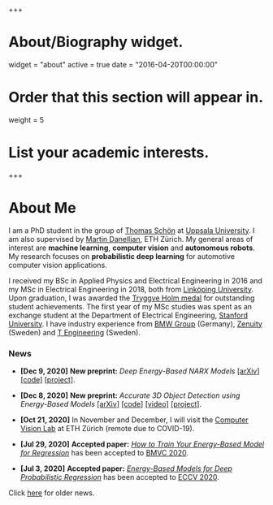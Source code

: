 +++
# About/Biography widget.
widget = "about"
active = true
date = "2016-04-20T00:00:00"

# Order that this section will appear in.
weight = 5

# List your academic interests.

+++

# About Me

<!-- I am a PhD student in the group of <a href="http://user.it.uu.se/~thosc112/" target="_blank">Prof. Thomas Schön</a> at <a href="http://www.uu.se/en" target="_blank">Uppsala University</a>. I am also supervised by [Dr. Martin Danelljan](https://martin-danelljan.github.io/), ETH Zürich. My general areas of interest are <b>machine learning</b>, <b>computer vision</b> and <b>autonomous robots</b>. My research focuses on <b>uncertainty-aware deep learning</b> for <b>autonomous driving</b> and <b>medical imaging</b>. -->

<!-- I am a PhD student in the group of <a href="http://user.it.uu.se/~thosc112/" target="_blank">Prof. Thomas Schön</a> at <a href="http://www.uu.se/en" target="_blank">Uppsala University</a>. I am also supervised by [Dr. Martin Danelljan](https://martin-danelljan.github.io/), ETH Zürich. My general areas of interest are <b>machine learning</b>, <b>computer vision</b> and <b>autonomous robots</b>. My research focuses on <b>probabilistic deep learning</b> for automotive computer vision applications. -->

I am a PhD student in the group of <a href="http://user.it.uu.se/~thosc112/" target="_blank">Thomas Schön</a> at <a href="http://www.uu.se/en" target="_blank">Uppsala University</a>. I am also supervised by [Martin Danelljan](https://martin-danelljan.github.io/), ETH Zürich. My general areas of interest are <b>machine learning</b>, <b>computer vision</b> and <b>autonomous robots</b>. My research focuses on <b>probabilistic deep learning</b> for automotive computer vision applications.

I received my BSc in Applied Physics and Electrical Engineering in 2016 and my MSc in Electrical Engineering in 2018, both from <a href="https://liu.se/en" target="_blank">Linköping University</a>. Upon graduation, I was awarded the <a href="https://www.lith.liu.se/examenshogtid/tryggve-holm-medalj-och-diplom?l=sv" target="_blank">Tryggve Holm medal</a> for outstanding student achievements. The first year of my MSc studies was spent as an exchange student at the Department of Electrical Engineering, <a href="https://www.stanford.edu/" target="_blank">Stanford University</a>. I have industry experience from <a href="https://www.bmwgroup.com/en.html" target="_blank">BMW Group</a> (Germany), <a href="https://www.zenuity.com/" target="_blank">Zenuity</a> (Sweden) and <a href="http://www.t-engineering.se/" target="_blank">T Engineering</a> (Sweden).

### News

- <b>[Dec 9, 2020]</b> <b>New preprint:</b> <i>Deep Energy-Based NARX Models</i> [[arXiv]](https://arxiv.org/abs/2012.04136) [[code]](https://github.com/jnh277/ebm_arx) [[project]](/publication/ebms_narx/).

- <b>[Dec 8, 2020]</b> <b>New preprint:</b> <i>Accurate 3D Object Detection using Energy-Based Models</i> [[arXiv]](https://arxiv.org/abs/2012.04634) [[code]](https://github.com/fregu856/ebms_3dod) [[video]](https://youtu.be/7JP6V818bh0) [[project]](/publication/ebms_3dod/).

- <b>[Oct 21, 2020]</b> In November and December, I will visit the [Computer Vision Lab](https://vision.ee.ethz.ch/) at ETH Zürich (remote due to COVID-19).

- <b>[Jul 29, 2020]</b> <b>Accepted paper:</b> [_How to Train Your Energy-Based Model for Regression_](/publication/ebms_regression/) has been accepted to [BMVC 2020](http://www.bmvc2020.com/).

- <b>[Jul 3, 2020]</b> <b>Accepted paper:</b> [_Energy-Based Models for Deep Probabilistic Regression_](/publication/dctd/) has been accepted to [ECCV 2020](https://eccv2020.eu/).

Click [here](/post/news) for older news.
